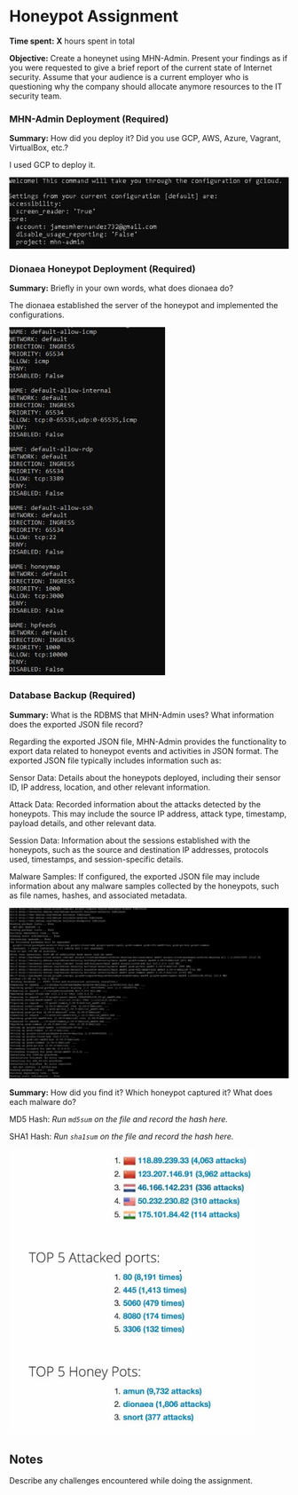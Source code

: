 # Honeypot Assignment

**Time spent:** **X** hours spent in total

**Objective:** Create a honeynet using MHN-Admin. Present your findings as if you were requested to give a brief report of the current state of Internet security. Assume that your audience is a current employer who is questioning why the company should allocate anymore resources to the IT security team.

### MHN-Admin Deployment (Required)

**Summary:** How did you deploy it? Did you use GCP, AWS, Azure, Vagrant, VirtualBox, etc.?

I used GCP to deploy it.

<img src="Capture1.PNG">

### Dionaea Honeypot Deployment (Required)

**Summary:** Briefly in your own words, what does dionaea do?

The dionaea established the server of the honeypot and implemented the configurations.

<img src="Capture2.JPG">

### Database Backup (Required) 

**Summary:** What is the RDBMS that MHN-Admin uses? What information does the exported JSON file record?

Regarding the exported JSON file, MHN-Admin provides the functionality to export data related to honeypot events and activities in JSON format. The exported JSON file typically includes information such as:

Sensor Data: Details about the honeypots deployed, including their sensor ID, IP address, location, and other relevant information.

Attack Data: Recorded information about the attacks detected by the honeypots. This may include the source IP address, attack type, timestamp, payload details, and other relevant data.

Session Data: Information about the sessions established with the honeypots, such as the source and destination IP addresses, protocols used, timestamps, and session-specific details.

Malware Samples: If configured, the exported JSON file may include information about any malware samples collected by the honeypots, such as file names, hashes, and associated metadata.


<img src="Capture3.JPG">


**Summary:** How did you find it? Which honeypot captured it? What does each malware do?

MD5 Hash: *Run `md5sum` on the file and record the hash here.*

SHA1 Hash: *Run `sha1sum` on the file and record the hash here.*

<img src="Capture4.JPG">

## Notes

Describe any challenges encountered while doing the assignment.
